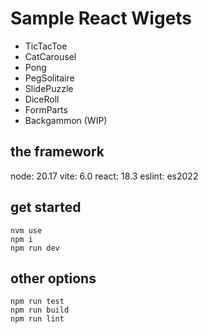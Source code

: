 # Sample React Wigets

* TicTacToe
* CatCarousel
* Pong
* PegSolitaire
* SlidePuzzle
* DiceRoll
* FormParts
* Backgammon (WIP)

## the framework
node: 20.17
vite: 6.0
react: 18.3
eslint: es2022

## get started
```
nvm use
npm i
npm run dev
```

## other options
```
npm run test
npm run build
npm run lint
```